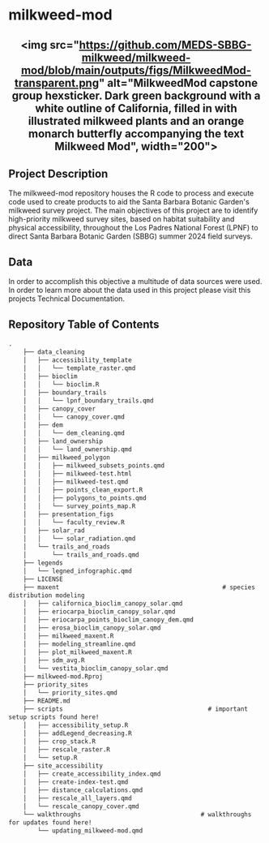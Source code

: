 # milkweed-mod

<h2 align="center">

<img src="https://github.com/MEDS-SBBG-milkweed/milkweed-mod/blob/main/outputs/figs/MilkweedMod-transparent.png" alt="MilkweedMod capstone group hexsticker. Dark green background with a white outline of California, filled in with illustrated milkweed plants and an orange monarch butterfly accompanying the text Milkweed Mod", width="200">

</h2>


## Project Description

The milkweed-mod repository houses the R code to process and execute code used to create products to aid the Santa Barbara Botanic Garden's milkweed survey project. The main objectives of this project are to identify high-priority milkweed survey sites, based on habitat suitability and physical accessibility, throughout the Los Padres National Forest (LPNF) to direct Santa Barbara Botanic Garden (SBBG) summer 2024 field surveys.

## Data

In order to accomplish this objective a multitude of data sources were used. In order to learn more about the data used in this project please visit this projects Technical Documentation.

## Repository Table of Contents
```
.
    ├── data_cleaning
    │   ├── accessibility_template
    │   │   └── template_raster.qmd
    │   ├── bioclim
    │   │   └── bioclim.R
    │   ├── boundary_trails
    │   │   └── lpnf_boundary_trails.qmd
    │   ├── canopy_cover
    │   │   └── canopy_cover.qmd
    │   ├── dem
    │   │   └── dem_cleaning.qmd
    │   ├── land_ownership
    │   │   └── land_ownership.qmd
    │   ├── milkweed_polygon
    │   │   ├── milkweed_subsets_points.qmd
    │   │   ├── milkweed-test.html
    │   │   ├── milkweed-test.qmd
    │   │   ├── points_clean_export.R
    │   │   ├── polygons_to_points.qmd
    │   │   └── survey_points_map.R
    │   ├── presentation_figs
    │   │   └── faculty_review.R
    │   ├── solar_rad
    │   │   └── solar_radiation.qmd
    │   └── trails_and_roads
    │       └── trails_and_roads.qmd
    ├── legends
    │   └── legned_infographic.qmd
    ├── LICENSE
    ├── maxent                                             # species distribution modeling
    │   ├── californica_bioclim_canopy_solar.qmd
    │   ├── eriocarpa_bioclim_canopy_solar.qmd
    │   ├── eriocarpa_points_bioclim_canopy_dem.qmd
    │   ├── erosa_bioclim_canopy_solar.qmd
    │   ├── milkweed_maxent.R
    │   ├── modeling_streamline.qmd
    │   ├── plot_milkweed_maxent.R
    │   ├── sdm_avg.R
    │   └── vestita_bioclim_canopy_solar.qmd
    ├── milkweed-mod.Rproj
    ├── priority_sites
    │   └── priority_sites.qmd
    ├── README.md
    ├── scripts                                        # important setup scripts found here!
    │   ├── accessibility_setup.R
    │   ├── addLegend_decreasing.R
    │   ├── crop_stack.R
    │   ├── rescale_raster.R
    │   └── setup.R
    ├── site_accessibility
    │   ├── create_accessibility_index.qmd
    │   ├── create-index-test.qmd
    │   ├── distance_calculations.qmd
    │   ├── rescale_all_layers.qmd
    │   └── rescale_canopy_cover.qmd
    └── walkthroughs                                 # walkthroughs for updates found here!
        └── updating_milkweed-mod.qmd
```